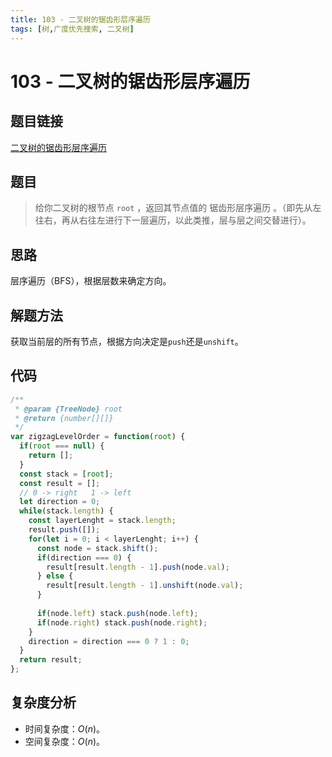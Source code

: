 ```yaml
---
title: 103 - 二叉树的锯齿形层序遍历
tags: [树,广度优先搜索, 二叉树]
---
```


# 103 - 二叉树的锯齿形层序遍历

## 题目链接
[二叉树的锯齿形层序遍历](https://leetcode.cn/problems/binary-tree-zigzag-level-order-traversal/description/)

## 题目
> 给你二叉树的根节点 `root` ，返回其节点值的 锯齿形层序遍历 。（即先从左往右，再从右往左进行下一层遍历，以此类推，层与层之间交替进行）。

## 思路
层序遍历（BFS），根据层数来确定方向。

## 解题方法
获取当前层的所有节点，根据方向决定是`push`还是`unshift`。

## 代码
```javascript showLineNumbers
/**
 * @param {TreeNode} root
 * @return {number[][]}
 */
var zigzagLevelOrder = function(root) {
  if(root === null) {
    return [];
  }
  const stack = [root];
  const result = [];
  // 0 -> right   1 -> left
  let direction = 0;
  while(stack.length) {
    const layerLenght = stack.length;
    result.push([]);
    for(let i = 0; i < layerLenght; i++) {
      const node = stack.shift();
      if(direction === 0) {
        result[result.length - 1].push(node.val);
      } else {
        result[result.length - 1].unshift(node.val);
      }
      
      if(node.left) stack.push(node.left);
      if(node.right) stack.push(node.right);   
    }
    direction = direction === 0 ? 1 : 0;
  }
  return result;
};
```

## 复杂度分析
- 时间复杂度：$O(n)$。
- 空间复杂度：$O(n)$。